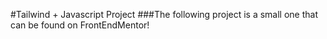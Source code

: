 #Tailwind + Javascript Project
###The following project is a small one that can be found on FrontEndMentor!
